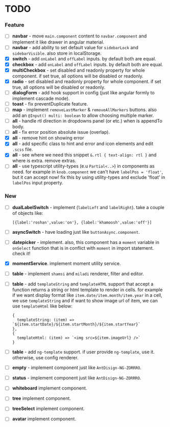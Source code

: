 # TODO

### Feature

- [ ] **navbar** - move `main.component` content to `navbar.component` and implement it like drawer in angular material.
- [ ] **navbar** - add ability to set default value for `sidebarLock` and `sidebarVisible`. also store in localStorage.
- [x] **switch** - add `onLabel` and `offLabel` inputs. by default both are equal.
- [x] **checkbox** - add `onLabel` and `offLabel` inputs. by default both are equal.
- [x] **multiCheckbox** - set disabled and readonly property for whole component. if set true, all options will be
  disabled or readonly.
- [x] **radio** - set disabled and readonly property for whole component. if set true, all options will be disabled or
  readonly.
- [ ] **dialogForm** - add hook support in config (just like angular formly to implement cascade mode).
- [ ] **toast** - fix preventDuplicate feature.
- [ ] **map** - implement `removeLastMarker` & `removeAllMarkers` buttons. also add an `@Input() multi: boolean` to allow
  choosing multiple marker.
- [ ] **all** - handle rtl direction in dropdowns panel (or etc.) when is appendTo body.
- [ ] **all** - fix error position absolute issue (overlap).
- [x] **all** - remove hint on showing error
- [x] **all** - add specific class to hint and error and icon elements and edit `.scss` file.
- [x] **all** - see where we need this snippet `&.rtl { text-align: rtl }` and where is extra. remove extras.
- [ ] **all** - use typescript utility-types (e.u `Partial<..>`) in components as need. for example in `knob.component`
  we can't have
  `labelPos = 'float'`, but it can accept now!
  fix this by using utility-types and exclude 'float' in `labelPos` input property.

### New

- [ ] **dualLabelSwitch** - implement (`labelLeft` and `labelRight`). take a couple of objects like:
  ```
  [{label:'roshan',value:'on'}, {label:'khamoosh',value:'off'}]
  ```
- [ ] **asyncSwitch** - have loading just like `buttonAsync.component`.
- [ ] **datepicker** - implement. also, this component has a `moment` variable in `onSelect` function that is in conflict
  with `moment` in import statement. check it!
- [x] **momentService**. implement moment utility service.
- [ ] **table** - implement `shamsi` and `miladi` renderer, filter and editor.
- [ ] **table** - add `templateString` and `templateHTML` support that accept a function returns a string or html template to
  render in cells. for example if we want display format like `item.date/item.month/item.year` in a cell, we use
  `templateString` and if want to show image url of item, we can use `templateHtml` like below:

  ```
  {
    templateString: (item) => `${item.startDate}/${item.startMonth}/${item.startYear}`
  },
  { 
    templateHtml: (item) => `<img src=${item.imageUrl} />`
  }
  ```

- [ ] **table** - add `ng-template` support. if user provide `ng-template`, use it. otherwise, use config renderer.
- [ ] **empty** - implement component just like `AntDisign-NG-ZORRRO`.
- [ ] **status** - implement component just like `AntDisign-NG-ZORRRO`.
- [ ] **whiteboard** implement component.
- [ ] **tree** implement component.
- [ ] **treeSelect** implement component.
- [ ] **avatar** implement component.
